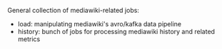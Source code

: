General collection of mediawiki-related jobs:
- load: manipulating mediawiki's avro/kafka data pipeline
- history: bunch of jobs for processing mediawiki history and related metrics